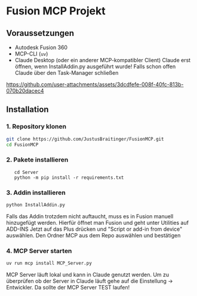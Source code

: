# Fusion MCP Projekt

## Voraussetzungen

- Autodesk Fusion 360
- MCP-CLI (`uv`)
- Claude Desktop (oder ein anderer MCP-kompatibler Client)
Claude erst öffnen, wenn InstallAddin.py ausgeführt wurde!
Falls schon offen Claude über den Task-Manager schließen



https://github.com/user-attachments/assets/3dcdfefe-008f-40fc-813b-070b20dacec4



## Installation

### 1. Repository klonen

```bash
git clone https://github.com/JustusBraitinger/FusionMCP.git
cd FusionMCP
```
### 2. Pakete installieren

   ```pip install uv mcp fastmcp
      cd Server
      python -m pip install -r requirements.txt

```
### 3. Addin installieren
```bash
python InstallAddin.py
```
Falls das Addin trotzdem nicht auftaucht, muss es in Fusion manuell hinzugefügt werden.
Hierfür öffnet man Fusion und geht unter Utilities auf ADD-INS
Jetzt auf das Plus drücken und  "Script or add-in from device" auswählen.
Den Ordner MCP aus dem Repo auswählen und bestätigen
### 4. MCP Server starten
```bash
uv run mcp install MCP_Server.py

```
MCP Server läuft lokal und kann in Claude genutzt werden.
Um zu überprüfen ob der Server in Claude läuft gehe auf die Einstellung -> Entwickler. Da sollte der MCP Server TEST laufen!

